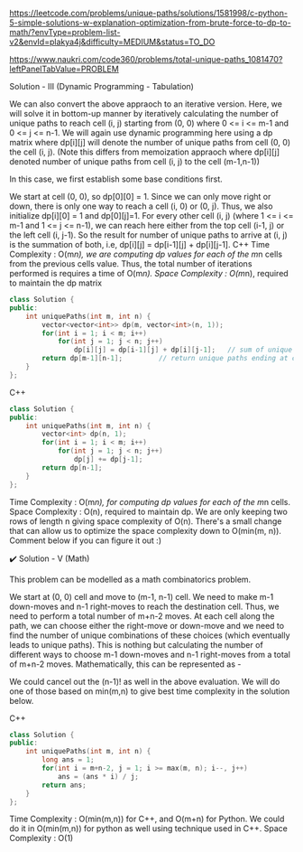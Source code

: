 https://leetcode.com/problems/unique-paths/solutions/1581998/c-python-5-simple-solutions-w-explanation-optimization-from-brute-force-to-dp-to-math/?envType=problem-list-v2&envId=plakya4j&difficulty=MEDIUM&status=TO_DO

https://www.naukri.com/code360/problems/total-unique-paths_1081470?leftPanelTabValue=PROBLEM


Solution - III (Dynamic Programming - Tabulation)

We can also convert the above appraoch to an iterative version. Here, we will solve it in bottom-up manner by iteratively calculating the number of unique paths to reach cell (i, j) starting from (0, 0) where 0 <= i <= m-1 and 0 <= j <= n-1. We will again use dynamic programming here using a dp matrix where dp[i][j] will denote the number of unique paths from cell (0, 0) the cell (i, j). (Note this differs from memoization appraoch where dp[i][j] denoted number of unique paths from cell (i, j) to the cell (m-1,n-1))

In this case, we first establish some base conditions first.

We start at cell (0, 0), so dp[0][0] = 1.
Since we can only move right or down, there is only one way to reach a cell (i, 0) or (0, j). Thus, we also initialize dp[i][0] = 1 and dp[0][j]=1.
For every other cell (i, j) (where 1 <= i <= m-1 and 1 <= j <= n-1), we can reach here either from the top cell (i-1, j) or the left cell (i, j-1). So the result for number of unique paths to arrive at (i, j) is the summation of both, i.e, dp[i][j] = dp[i-1][j] + dp[i][j-1].
C++
Time Complexity : O(m*n), we are computing dp values for each of the m*n cells from the previous cells value. Thus, the total number of iterations performed is requires a time of O(m*n).
Space Complexity : O(m*n), required to maintain the dp matrix
```cpp
class Solution {
public:
    int uniquePaths(int m, int n) {
        vector<vector<int>> dp(m, vector<int>(n, 1));
        for(int i = 1; i < m; i++)
            for(int j = 1; j < n; j++)
                dp[i][j] = dp[i-1][j] + dp[i][j-1];   // sum of unique paths ending at adjacent top and left cells
        return dp[m-1][n-1];         // return unique paths ending at cell (m-1, n-1)
    }
};
```

C++
```cpp
class Solution {
public:
    int uniquePaths(int m, int n) {
        vector<int> dp(n, 1);
        for(int i = 1; i < m; i++)
            for(int j = 1; j < n; j++)
                dp[j] += dp[j-1];   
        return dp[n-1];
    }
};
```

Time Complexity : O(m*n), for computing dp values for each of the m*n cells.
Space Complexity : O(n), required to maintain dp. We are only keeping two rows of length n giving space complexity of O(n).
There's a small change that can allow us to optimize the space complexity down to O(min(m, n)).
Comment below if you can figure it out :)

✔️ Solution - V (Math)

This problem can be modelled as a math combinatorics problem.



We start at (0, 0) cell and move to (m-1, n-1) cell.
We need to make m-1 down-moves and n-1 right-moves to reach the destination cell.
Thus, we need to perform a total number of m+n-2 moves.
At each cell along the path, we can choose either the right-move or down-move and we need to find the number of unique combinations of these choices (which eventually leads to unique paths).
This is nothing but calculating the number of different ways to choose m-1 down-moves and n-1 right-moves from a total of m+n-2 moves. Mathematically, this can be represented as -


We could cancel out the (n-1)! as well in the above evaluation. We will do one of those based on min(m,n) to give best time complexity in the solution below.

C++
```cpp
class Solution {
public:
    int uniquePaths(int m, int n) {
        long ans = 1;
        for(int i = m+n-2, j = 1; i >= max(m, n); i--, j++) 
            ans = (ans * i) / j;
        return ans;
    }
};
```
Time Complexity : O(min(m,n)) for C++, and O(m+n) for Python. We could do it in O(min(m,n)) for python as well using technique used in C++.
Space Complexity : O(1)
